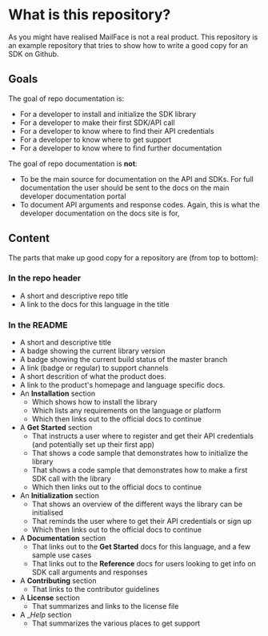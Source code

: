 # What is this repository?

As you might have realised MailFace is not a real product. This repository is an example repository that tries to show how to write a good copy for an SDK on Github.

## Goals

The goal of repo documentation is:

* For a developer to install and initialize the SDK library
* For a developer to make their first SDK/API call
* For a developer to know where to find their API credentials
* For a developer to know where to get support
* For a developer to know where to find further documentation

The goal of repo documentation is __not__:

* To be the main source for documentation on the API and SDKs. For full documentation the user should be sent to the docs on the main developer documentation portal
* To document API arguments and response codes. Again, this is what the developer documentation on the docs site is for,

## Content

The parts that make up good copy for a repository are (from top to bottom):

### In the repo header

* A short and descriptive repo title
* A link to the docs for this language in the title

### In the README

* A short and descriptive title
* A badge showing the current library version
* A badge showing the current build status of the master branch
* A link (badge or regular) to support channels
* A short descrition of what the product does.
* A link to the product's homepage and language specific docs.
* An __Installation__ section
  * Which shows how to install the library
  * Which lists any requirements on the language or platform
  * Which then links out to the official docs to continue
* A __Get Started__ section
  * That instructs a user where to register and get their API credentials (and potentially set up their first app)
  * That shows a code sample that demonstrates how to initialize the library
  * That shows a code sample that demonstrates how to make a first SDK call with the library
  * Which then links out to the official docs to continue
* An __Initialization__ section
  * That shows an overview of the different ways the library can be initialised
  * That reminds the user where to get their API credentials or sign up
  * Which then links out to the official docs to continue
* A __Documentation__ section
  * That links out to the __Get Started__ docs for this language, and a few sample use cases
  * That links out to the __Reference__ docs for users looking to get info on SDK call arguments and responses
* A __Contributing__ section 
  * That links to the contributor guidelines 
* A __License__ section 
  * That summarizes and links to the license file
* A __Help_ section 
  * That summarizes the various places to get support
 
 
  
  
  
  
  
  
  
  
  
  
  
  
  
  
  
  
  

